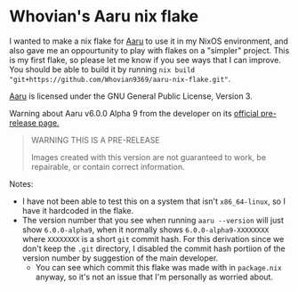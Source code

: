 # Whovian's Aaru nix flake
I wanted to make a nix flake for [Aaru](https://github.com/aaru-dps/Aaru) to use it in my NixOS environment, and also gave me an oppourtunity to play with flakes on a "simpler" project. This is my first flake, so please let me know if you see ways that I can improve.
You should be able to build it by running `nix build "git+https://github.com/Whovian9369/aaru-nix-flake.git"`.

[Aaru](https://github.com/aaru-dps/Aaru) is licensed under the GNU General Public License, Version 3.

Warning about Aaru v6.0.0 Alpha 9 from the developer on its [official pre-release page.](https://github.com/aaru-dps/Aaru/releases/tag/v6.0.0-alpha9)
> WARNING THIS IS A PRE-RELEASE
> 
> Images created with this version are not guaranteed to work, be repairable, or contain correct information.

Notes:
- I have not been able to test this on a system that isn't `x86_64-linux`, so I have it hardcoded in the flake. 
- The version number that you see when running `aaru --version` will just show `6.0.0-alpha9`, when it normally shows `6.0.0-alpha9-XXXXXXXX` where `XXXXXXXX` is a short `git` commit hash. For this derivation since we don't keep the `.git` directory, I disabled the commit hash portiion of the version number by suggestion of the main developer.
  - You can see which commit this flake was made with in `package.nix` anyway, so it's not an issue that I'm personally as worried about.

